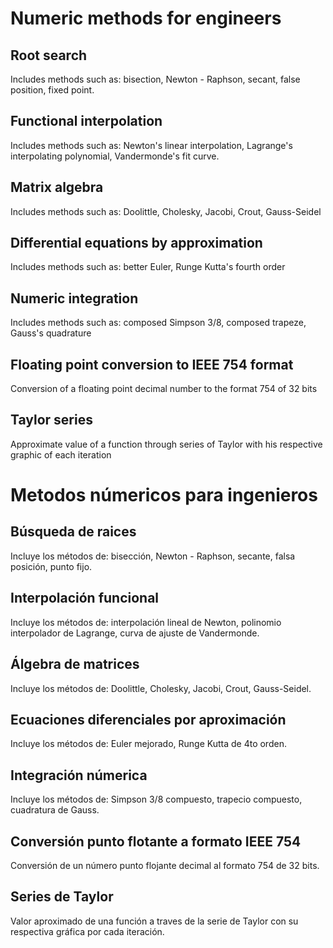 # Numeric methods for engineers
## Root search
Includes methods such as: bisection, Newton - Raphson, secant, false position, fixed point.
## Functional interpolation
Includes methods such as: Newton's linear interpolation, Lagrange's interpolating polynomial, Vandermonde's fit curve.
## Matrix algebra
Includes methods such as: Doolittle, Cholesky, Jacobi, Crout, Gauss-Seidel
## Differential equations by approximation
Includes methods such as: better Euler, Runge Kutta's fourth order
## Numeric integration
Includes methods such as: composed Simpson 3/8, composed trapeze, Gauss's quadrature
## Floating point conversion to IEEE 754 format
Conversion of a floating point decimal number to the format 754 of 32 bits
## Taylor series
Approximate value of a function through series of Taylor with his respective graphic of each iteration

# Metodos númericos para ingenieros
## Búsqueda de raices
Incluye los métodos de: bisección, Newton - Raphson, secante, falsa posición, punto fijo.
## Interpolación funcional
Incluye los métodos de: interpolación lineal de Newton, polinomio interpolador de Lagrange, curva de ajuste de Vandermonde.
## Álgebra de matrices
Incluye los métodos de: Doolittle, Cholesky, Jacobi, Crout, Gauss-Seidel.
## Ecuaciones diferenciales por aproximación
Incluye los métodos de: Euler mejorado, Runge Kutta de 4to orden.
## Integración númerica
Incluye los métodos de: Simpson 3/8 compuesto, trapecio compuesto, cuadratura de Gauss.
## Conversión punto flotante a formato IEEE 754
Conversión de un número punto flojante decimal al formato 754 de 32 bits.
## Series de Taylor
Valor aproximado de una función a traves de la serie de Taylor con su respectiva gráfica por cada iteración.
